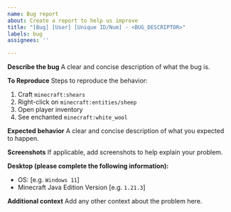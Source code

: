 ```yaml
---
name: Bug report
about: Create a report to help us improve
title: "[Bug] [User] [Unique ID/Num] - <BUG_DESCRIPTOR>"
labels: bug
assignees: ''

---
```


**Describe the bug**
A clear and concise description of what the bug is.

**To Reproduce**
Steps to reproduce the behavior:
1. Craft `minecraft:shears`
2. Right-click on `minecraft:entities/sheep`
3. Open player inventory
4. See enchanted `minecraft:white_wool`

**Expected behavior**
A clear and concise description of what you expected to happen.

**Screenshots**
If applicable, add screenshots to help explain your problem.

**Desktop (please complete the following information):**
 - OS: [e.g. `Windows 11`]
 - Minecraft Java Edition Version [e.g. `1.21.3`]

**Additional context**
Add any other context about the problem here.
